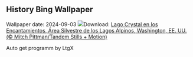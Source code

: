 ## History Bing Wallpaper
Wallpaper date: 2024-09-03
![](https://www.bing.com/th?id=OHR.AlpineLakes_ES-ES4680324060_UHD.jpg&w=1000)Download: [Lago Crystal en los Encantamientos, Área Silvestre de los Lagos Alpinos, Washington, EE. UU. (© Mitch Pittman/Tandem Stills + Motion)](https://www.bing.com/th?id=OHR.AlpineLakes_ES-ES4680324060_UHD.jpg)

Auto get programm by LtgX
